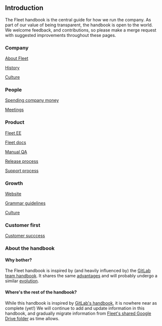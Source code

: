 ## Introduction

The Fleet handbook is the central guide for how we run the company. As part of our value of being transparent, the handbook is open to the world. We welcome feedback, and contributions, so please make a merge request with suggested improvements throughout these pages.  

### Company

[About Fleet](./company.md#about-fleet)

[History](./company.md#history)

[Culture](./company.md#culture)

### People

[Spending company money](./people.md#spending-company-money)

[Meetings](./people.md#meetings)

### Product

[Fleet EE](./product.md#fleet-ee)

[Fleet docs](./product.md#fleet-docs)

[Manual QA](./product.md#manual-qa)

[Release process](./product.md#release-process)

[Support process](./product.md#release-process)

### Growth

[Website](./growth.md#website)

[Grammar guidelines](./growth.md#grammar-guidelines)

[Culture](./growth.md#culture)

### Customer first

[Customer succcess](./customer-first.md#customer-success)

### About the handbook

#### Why bother?
The Fleet handbook is inspired by (and heavily influenced by) the [GitLab team handbook](https://about.gitlab.com/handbook/about/).  It shares the same [advantages](https://about.gitlab.com/handbook/about/#advantages) and will probably undergo a similar [evolution](https://about.gitlab.com/handbook/ceo/#evolution-of-the-handbook).

#### Where's the rest of the handbook?
While this handbook is inspired by [GitLab's handbook](https://about.gitlab.com/handbook/), it is nowhere near as complete (yet!)  We will continue to add and update information in this handbook, and gradually migrate information from [Fleet's shared Google Drive folder](https://drive.google.com/drive/u/0/folders/1StSOI3HNcsl9VleXxNWfUBT2co7h44OG) as time allows.


<meta name="maintainedBy" value="mike-j-thomas">



